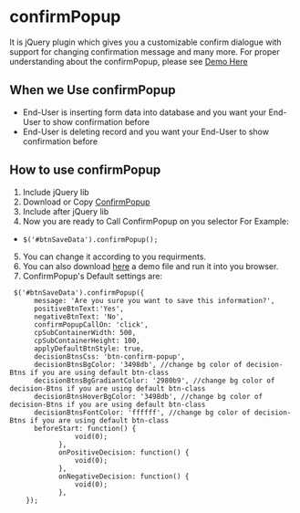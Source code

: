 # confirmPopup
It is jQuery plugin which gives you a customizable confirm dialogue with support for changing confirmation message and many more. For proper understanding about the confirmPopup, please see [Demo Here](http://jsfiddle.net/mrashidse/kfw1ahgv/)

## When we Use confirmPopup
* End-User is inserting form data into database and you want your End-User to show confirmation before
* End-User is deleting record and you want your End-User to show confirmation before

## How to use confirmPopup
1. Include jQuery lib
2. Download or Copy [ConfirmPopup](https://github.com/mrashidse/confirmPopup/blob/master/confirmPopup-1.0.js)
3. Include after jQuery lib
4. Now you are ready to Call ConfirmPopup on you selector For Example: 
 * ` $('#btnSaveData').confirmPopup(); `
5. You can change it according to you requirments.
6. You can also download [here](https://github.com/mrashidse/confirmPopup/blob/master/confirmPopupTest.html) a demo file and run it into you browser.
7. ConfirmPopup's Default settings are: 
``` 
 $('#btnSaveData').confirmPopup({
      message: 'Are you sure you want to save this information?',
      positiveBtnText:'Yes',
      negativeBtnText: 'No',
      confirmPopupCallOn: 'click',
      cpSubContainerWidth: 500,
      cpSubContainerHeight: 100,
      applyDefaultBtnStyle: true,
      decisionBtnsCss: 'btn-confirm-popup',
      decisionBtnsBgColor: '3498db', //change bg color of decision-Btns if you are using default btn-class
      decisionBtnsBgGradiantColor: '2980b9', //change bg color of decision-Btns if you are using default btn-class
      decisionBtnsHoverBgColor: '3498db', //change bg color of decision-Btns if you are using default btn-class
      decisionBtnsFontColor: 'ffffff', //change bg color of decision-Btns if you are using default btn-class
      beforeStart: function() {
				void(0);
			},
			onPositiveDecision: function() {
				void(0);
			},
			onNegativeDecision: function() {
				void(0);
			},
    }); 
```
	

